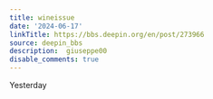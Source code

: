 ```yaml
---
title: wineissue
date: '2024-06-17'
linkTitle: https://bbs.deepin.org/en/post/273966
source: deepin_bbs
description:  giuseppe00 
disable_comments: true
---
```

Yesterday 
